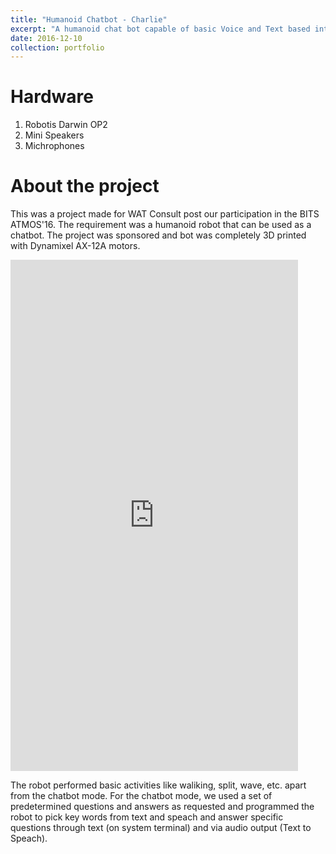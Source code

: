 ```yaml
---
title: "Humanoid Chatbot - Charlie"
excerpt: "A humanoid chat bot capable of basic Voice and Text based interaction. <br/><br/><img src='/images/Charlie_Darwin.jpg'>"
date: 2016-12-10
collection: portfolio
---
```


Hardware
===
1. Robotis Darwin OP2
2. Mini Speakers
3. Michrophones

About the project
===
This was a project made for WAT Consult post our participation in the BITS ATMOS'16. The requirement was a humanoid robot that can be used as a chatbot. The project was sponsored and bot was completely 3D printed with Dynamixel AX-12A motors.   

<iframe width="460" height="818" src="https://www.youtube.com/embed/hyPZyyP2FSo" title="3D Printed Humanoid Robot- First walk" frameborder="0" allow="accelerometer; autoplay; clipboard-write; encrypted-media; gyroscope; picture-in-picture; web-share" allowfullscreen></iframe>

The robot performed basic activities like waliking, split, wave, etc. apart from the chatbot mode. For the chatbot mode, we used a set of predetermined questions and answers as requested and programmed the robot to pick key words from text and speach and answer specific questions through text (on system terminal) and via audio output (Text to Speach).

